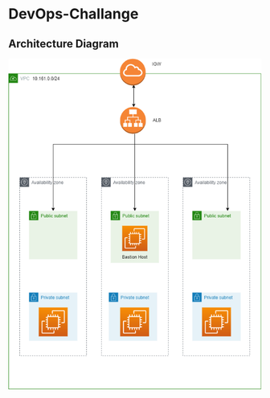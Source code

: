 # DevOps-Challange

## Architecture Diagram 

![Architecture Diagram.](https://github.com/HashanR/devops-challange/blob/master/infrastructure-diagram.png)